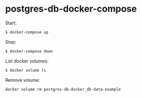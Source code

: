 # postgres-db-docker-compose

Start:

```bash
$ docker-compose up
```

Stop:

```bash
$ docker-compose down
```

List docker volumes:

```bash
$ docker volume ls
```

Remove volume:

```bash
docker volume rm postgres-db-docker_db-data-example
```
